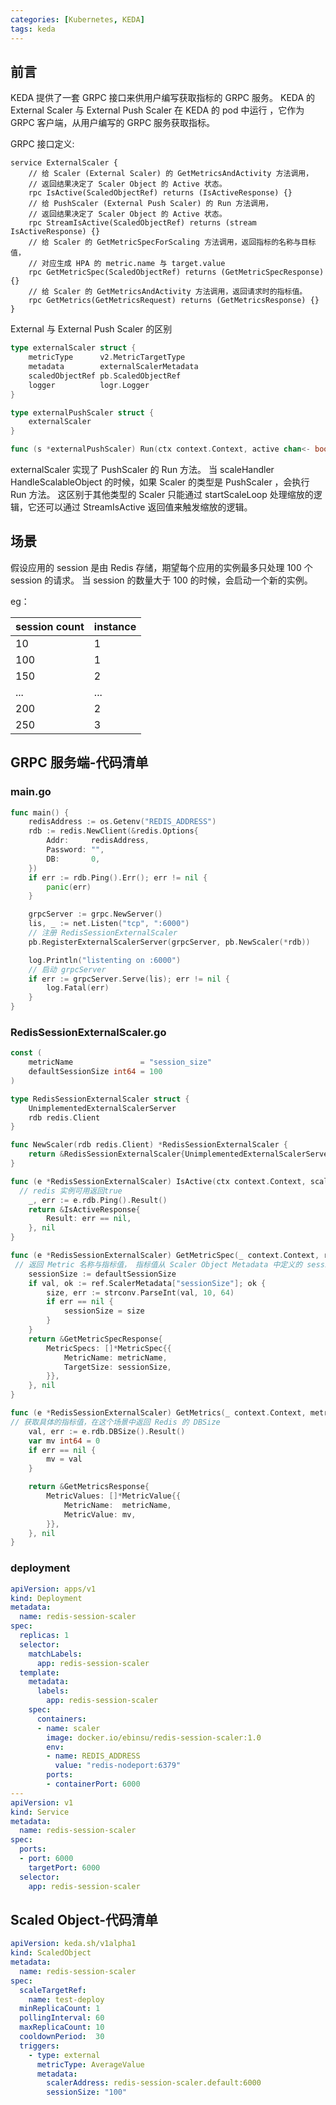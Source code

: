 ```yaml
---
categories: [Kubernetes, KEDA]
tags: keda
---
```


## 前言
KEDA 提供了一套 GRPC 接口来供用户编写获取指标的 GRPC 服务。 KEDA 的 External Scaler 与 External Push Scaler 在 KEDA 的 pod 中运行 ，它作为 GRPC 客户端，从用户编写的 GRPC 服务获取指标。

GRPC 接口定义:

~~~grpc
service ExternalScaler {
    // 给 Scaler (External Scaler) 的 GetMetricsAndActivity 方法调用，
    // 返回结果决定了 Scaler Object 的 Active 状态。
    rpc IsActive(ScaledObjectRef) returns (IsActiveResponse) {}
    // 给 PushScaler (External Push Scaler) 的 Run 方法调用，
    // 返回结果决定了 Scaler Object 的 Active 状态。
    rpc StreamIsActive(ScaledObjectRef) returns (stream IsActiveResponse) {}
    // 给 Scaler 的 GetMetricSpecForScaling 方法调用，返回指标的名称与目标值，
    // 对应生成 HPA 的 metric.name 与 target.value
    rpc GetMetricSpec(ScaledObjectRef) returns (GetMetricSpecResponse) {}
    // 给 Scaler 的 GetMetricsAndActivity 方法调用，返回请求时的指标值。
    rpc GetMetrics(GetMetricsRequest) returns (GetMetricsResponse) {}
}
~~~

External  与 External Push Scaler 的区别

~~~go
type externalScaler struct {
	metricType      v2.MetricTargetType
	metadata        externalScalerMetadata
	scaledObjectRef pb.ScaledObjectRef
	logger          logr.Logger
}

type externalPushScaler struct {
	externalScaler
}

func (s *externalPushScaler) Run(ctx context.Context, active chan<- bool) {}
~~~

externalScaler 实现了 PushScaler 的 Run 方法。 当 scaleHandler HandleScalableObject 的时候，如果 Scaler 的类型是 PushScaler ，会执行 Run 方法。
这区别于其他类型的 Scaler 只能通过 startScaleLoop 处理缩放的逻辑，它还可以通过 StreamIsActive 返回值来触发缩放的逻辑。

## 场景

假设应用的 session 是由 Redis 存储，期望每个应用的实例最多只处理 100 个 session 的请求。 当 session 的数量大于 100 的时候，会启动一个新的实例。

eg：

| session count | instance |
|---------------|----------|
| 10            | 1        |
| 100           | 1        |
| 150           | 2        |
| ...           | ...      |
| 200           | 2        |
| 250           | 3        |

## GRPC 服务端-代码清单
### main.go
~~~go
func main() {
	redisAddress := os.Getenv("REDIS_ADDRESS")
	rdb := redis.NewClient(&redis.Options{
		Addr:     redisAddress,
		Password: "",
		DB:       0,
	})
	if err := rdb.Ping().Err(); err != nil {
		panic(err)
	}

	grpcServer := grpc.NewServer()
	lis, _ := net.Listen("tcp", ":6000")
	// 注册 RedisSessionExternalScaler
	pb.RegisterExternalScalerServer(grpcServer, pb.NewScaler(*rdb))

	log.Println("listenting on :6000")
	// 启动 grpcServer
	if err := grpcServer.Serve(lis); err != nil {
		log.Fatal(err)
	}
}
~~~
### RedisSessionExternalScaler.go
~~~go
const (
	metricName               = "session_size"
	defaultSessionSize int64 = 100
)

type RedisSessionExternalScaler struct {
	UnimplementedExternalScalerServer
	rdb redis.Client
}

func NewScaler(rdb redis.Client) *RedisSessionExternalScaler {
	return &RedisSessionExternalScaler{UnimplementedExternalScalerServer{}, rdb}
}

func (e *RedisSessionExternalScaler) IsActive(ctx context.Context, scaledObject *ScaledObjectRef) (*IsActiveResponse, error) {
  // redis 实例可用返回true
	_, err := e.rdb.Ping().Result()
	return &IsActiveResponse{
		Result: err == nil,
	}, nil
}

func (e *RedisSessionExternalScaler) GetMetricSpec(_ context.Context, ref *ScaledObjectRef) (*GetMetricSpecResponse, error) {
 // 返回 Metric 名称与指标值， 指标值从 Scaler Object Metadata 中定义的 sessionSize 获取
	sessionSize := defaultSessionSize
	if val, ok := ref.ScalerMetadata["sessionSize"]; ok {
		size, err := strconv.ParseInt(val, 10, 64)
		if err == nil {
			sessionSize = size
		}
	}
	return &GetMetricSpecResponse{
		MetricSpecs: []*MetricSpec{{
			MetricName: metricName,
			TargetSize: sessionSize,
		}},
	}, nil
}

func (e *RedisSessionExternalScaler) GetMetrics(_ context.Context, metricRequest *GetMetricsRequest) (*GetMetricsResponse, error) {
// 获取具体的指标值，在这个场景中返回 Redis 的 DBSize
	val, err := e.rdb.DBSize().Result()
	var mv int64 = 0
	if err == nil {
		mv = val
	}

	return &GetMetricsResponse{
		MetricValues: []*MetricValue{{
			MetricName:  metricName,
			MetricValue: mv,
		}},
	}, nil
}
~~~

### deployment
~~~yaml
apiVersion: apps/v1
kind: Deployment
metadata:
  name: redis-session-scaler
spec:
  replicas: 1
  selector:
    matchLabels:
      app: redis-session-scaler
  template:
    metadata:
      labels:
        app: redis-session-scaler
    spec:
      containers:
      - name: scaler
        image: docker.io/ebinsu/redis-session-scaler:1.0
        env:
        - name: REDIS_ADDRESS
          value: "redis-nodeport:6379"
        ports:
        - containerPort: 6000
---
apiVersion: v1
kind: Service
metadata:
  name: redis-session-scaler
spec:
  ports:
  - port: 6000
    targetPort: 6000
  selector:
    app: redis-session-scaler
~~~

## Scaled Object-代码清单
~~~yaml
apiVersion: keda.sh/v1alpha1
kind: ScaledObject
metadata:
  name: redis-session-scaler
spec:
  scaleTargetRef:
    name: test-deploy
  minReplicaCount: 1
  pollingInterval: 60
  maxReplicaCount: 10
  cooldownPeriod:  30
  triggers:
    - type: external
      metricType: AverageValue
      metadata:
        scalerAddress: redis-session-scaler.default:6000
        sessionSize: "100"
~~~
